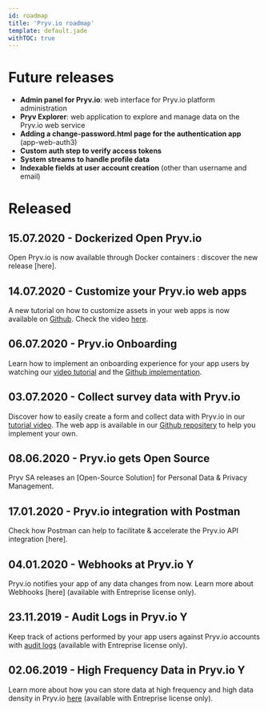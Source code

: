 ```yaml
---
id: roadmap
title: 'Pryv.io roadmap'
template: default.jade
withTOC: true
---
```


# Future releases

- **Admin panel for Pryv.io**: web interface for Pryv.io platform administration 
- **Pryv Explorer**: web application to explore and manage data on the Pryv.io web service
- **Adding a change-password.html page for the authentication app** (app-web-auth3)
- **Custom auth step to verify access tokens**
- **System streams to handle profile data**
- **Indexable fields at user account creation** (other than username and email)

# Released

## 15.07.2020 - Dockerized Open Pryv.io

Open Pryv.io is now available through Docker containers : discover the new release [here].

## 14.07.2020 - Customize your Pryv.io web apps 

A new tutorial on how to customize assets in your web apps is now available on [Github](githb-link). Check the video [here](video-link).

## 06.07.2020 - Pryv.io Onboarding

Learn how to implement an onboarding experience for your app users by watching our [video tutorial](https://www.youtube.com/watch?v=258UsM1Qq0o&t=12s) and the [Github implementation](https://github.com/pryv/app-web-examples/tree/master/onboarding).

## 03.07.2020 - Collect survey data with Pryv.io

Discover how to easily create a form and collect data with Pryv.io in our [tutorial video](https://www.youtube.com/watch?v=SN11LSxL8q4). The web app is available in our [Github repositery](https://github.com/pryv/app-web-examples/tree/master/collect-survey-data) to help you implement your own.

## 08.06.2020 - Pryv.io gets Open Source

Pryv SA releases an [Open-Source Solution] for Personal Data & Privacy Management.

## 17.01.2020 - Pryv.io integration with Postman 

Check how Postman can help to facilitate & accelerate the Pryv.io API integration [here].

## 04.01.2020 - Webhooks at Pryv.io <span class="entreprise-tag"><span title="Entreprise License Only" class="label">Y</span></span>

Pryv.io notifies your app of any data changes from now. Learn more about Webhooks [here] (available with Entreprise license only).

## 23.11.2019 - Audit Logs in Pryv.io <span class="entreprise-tag"><span title="Entreprise License Only" class="label">Y</span></span>

Keep track of actions performed by your app users against Pryv.io accounts with [audit logs](kkk) (available with Entreprise license only).

## 02.06.2019 - High Frequency Data in Pryv.io <span class="entreprise-tag"><span title="Entreprise License Only" class="label">Y</span></span>

Learn more about how you can store data at high frequency and high data density in Pryv.io [here](hh) (available with Entreprise license only).


